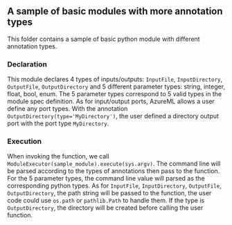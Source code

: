 ## A sample of basic modules with more annotation types

This folder contains a sample of basic python module with different annotation types.

### Declaration

This module declares 4 types of inputs/outputs: `InputFile`, `InputDirectory`, `OutputFile`, `OutputDirectory`
and 5 different parameter types:
string, integer, float, bool, enum.
The 5 parameter types correspond to 5 valid types in the module spec definition.
As for input/output ports, AzureML allows a user define any port types.
With the annotation `OutputDirectory(type='MyDirectory')`,
the user defined a directory output port with the port type `MyDirectory`.
 
### Execution

When invoking the function, we call `ModuleExecutor(sample_module).execute(sys.argv)`.
The command line will be parsed according to the types of annotations then pass to the function.
For the 5 parameter types, the command line value will parsed as the corresponding python types.
As for `InputFile`, `InputDirectory`, `OutputFile`, `OutputDirectory`,
the path string will be passed to the function, the user code could use `os.path` or `pathlib.Path` to handle them.
If the type is `OutputDirectory`, the directory will be created before calling the user function.
